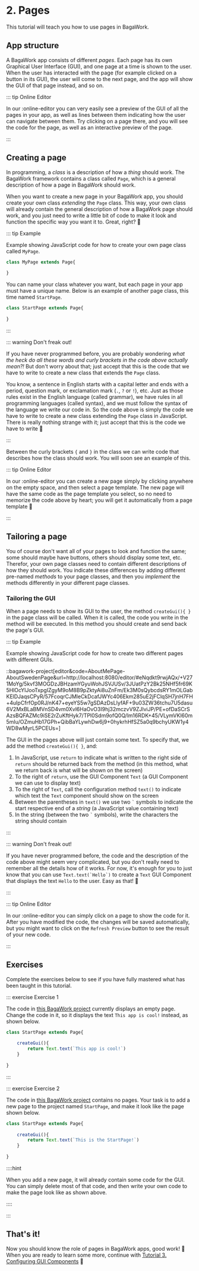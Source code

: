 <script>
	import ViewApp from '$lib/ViewApp.svelte'
</script>

# 2. Pages
This tutorial will teach you how to use pages in BagaWork.

## App structure
A BagaWork app consists of different *pages*. Each page has its own Graphical User Interface (GUI), and one page at a time is shown to the user. When the user has interacted with the page (for example clicked on a button in its GUI), the user will come to the next page, and the app will show the GUI of that page instead, and so on.

::: tip Online Editor

In our :online-editor you can very easily see a preview of the GUI of all the pages in your app, as well as lines between them indicating how the user can navigate between them. Try clicking on a page there, and you will see the code for the page, as well as an interactive preview of the page.

:::

## Creating a page
In programming, a *class* is a description of how a *thing* should work. The BagaWork framework contains a class called `Page`, which is a general description of how a page in BagaWork should work.

When you want to create a new page in your BagaWork app, you should create your own class *extending* the `Page` class. This way, your own class will already contain the general description of how a BagaWork page should work, and you just need to write a little bit of code to make it look and function the specific way you want it to. Great, right? 🙂

::: tip Example

Example showing JavaScript code for how to create your own page class called `MyPage`.

```js
class MyPage extends Page{
	
}
```

You can name your class whatever you want, but each page in your app must have a unique name. Below is an example of another page class, this time named `StartPage`.

```js
class StartPage extends Page{
	
}
```

:::

::: warning Don't freak out!

If you have never programmed before, you are probably wondering *what the heck do all these words and curly brackets in the code above actually mean?!* But don't worry about that; just accept that this is the code that we have to write to create a new class that extends the `Page` class.

You know, a sentence in English starts with a capital letter and ends with a period, question mark, or exclamation mark (`.`, `?` or `!`), etc. Just as those rules exist in the English language (called grammar), we have rules in all programming languages (called syntax), and we must follow the syntax of the language we write our code in. So the code above is simply the code we have to write to create a new class extending the `Page` class in JavaScript. There is really nothing strange with it; just accept that this is the code we have to write 🙂

:::

Between the curly brackets `{` and `}` in the class we can write code that describes how the class should work. You will soon see an example of this.

::: tip Online Editor

In our :online-editor you can create a new page simply by clicking anywhere on the empty space, and then select a page template. The new page will have the same code as the page template you select, so no need to memorize the code above by heart; you will get it automatically from a page template 🙂

:::

## Tailoring a page
You of course don't want all of your pages to look and function the same; some should maybe have buttons, others should display some text, etc. Therefor, your own page classes need to contain different descriptions of how they should work. You indicate these differences by adding different pre-named *methods* to your page classes, and then you *implement* the methods differently in your different page classes.

### Tailoring the GUI
When a page needs to show its GUI to the user, the method `createGui(){ }` in the page class will be called. When it is called, the code you write in the method will be executed. In this method you should create and send back the page's GUI.

::: tip Example

Example showing JavaScript code for how to create two different pages with different GUIs.

::bagawork-project[editor&code=AboutMePage-AboutSwedenPage&url=http://localhost:8080/editor/#eNqdkt9rwjAQx/+V271MoYg/5kvf3MOGDzJBHzamYGyuWohJSVJUSv/3JUatPzY2Bk25NHf5fr69K5HlOcYlJooTxpgIZgyM9oM8B9pZktyAi8uZnFm/Ek3M0sQybcdsRY1mOLGabKElDJaqsCPyR/57FcoqrCJMleCkDcafJWYc406Ekm285uE2jFClqSH7jnH7FH+4uIpCfrfOp0RJ/nK47+eyeYS5w7gSDAzDsLlyfAF+9u03ZW36tchu7U5dasu6V2MxBLaBMVnSD4vm0Xvl6HaOvO3I9hj32mczvV9ZJlviJP/PE+ofDaSCrSAzsBQFAZMc9iSE2rZuKftHyk7/TPl0Sdm9ofQ0Q/lm16RDK+45/VLymVKl60m5mIu/OZmuHb17GPh+QibBaYLywhDw6j9+0hykrhHfSZ5a0q9bchyUKW1y4WD8wMyrL5PCEUs=]

The GUI in the pages above will just contain some text. To specify that, we add the method `createGui(){ }`, and:

1. In JavaScript, use `return` to indicate what is written to the right side of `return` should be returned back from the method (in this method, what we return back is what will be shown on the screen)
2. To the right of `return`, use the GUI Component `Text` (a GUI Component we can use to display text)
3. To the right of `Text`, call the configuration method `text()` to indicate which text the `Text` component should show on the screen
4. Between the parentheses in `text()` we use two `` ` `` symbols to indicate the start respective end of a *string* (a JavaScript value containing text)
5. In the string (between the two `` ` `` symbols), write the characters the string should contain

:::

::: warning Don't freak out!

If you have never programmed before, the code and the description of the code above might seem very complicated, but you don't really need to remember all the details how of it works. For now, it's enough for you to just know that you can use `` Text.text(`Hello`) `` to create a `Text` GUI Component that displays the text `Hello` to the user. Easy as that! 🙂

:::

::: tip Online Editor

In our :online-editor you can simply click on a page to show the code for it. After you have modified the code, the changes will be saved automatically, but you might want to click on the `Refresh Preview` button to see the result of your new code.

:::



## Exercises
Complete the exercises below to see if you have fully mastered what has been taught in this tutorial.

::: exercise Exercise 1

The code in [this BagaWork project](/editor#eNq1kl1LwzAUhv9KODeuEEZXGUhvpIrILhRxAx12sNCebsMuKckpbpT+d9PVlbWsEwQvGs7Jez6evLQAkWXgFxCpGMGHKBXGsKd9kGUMd4QyNszGRShDqr5IoyCcktD0IlY4cGqFNFKuJWuE6rasm0ooOSQqjVEb8D8K2MTgjzhIsa02HlqAg0oSg/QOvnuM5zYuFxwyO6/VWQ+b1EkLvNnfwFdJh/4x33S5Z7Z8SPYYLJdOi53DDnzPtVB78K/dBmiG2yy1w1pgLZbAfE6SIM7TvwC9qi8zjNabNNYoB7UU0jQTEfJjdgIdaGR7lbODMYzWQrLRze3S4ec771Wab+WZBd3CkO5yIiV/1jyrk5G/1M7RXCg+Kk7nR6mt9DpWPkhCHazw/418Wwu6MpWXmtn5/Ra23jpyT+rayrhP8Xp7vHHP1o5Zi/IbAX5ZWg==) currently displays an empty page. Change the code in it, so it displays the text `This app is cool!` instead, as shown below.

```js baga-show
class StartPage extends Page{
	
	createGui(){
		return Text.text(`This app is cool!`)
	}
	
}
```

:::


::: exercise Exercise 2

The code in [this BagaWork project](/editor#eNq1UdFKwzAU/ZVwX1yhjLUwHH2RKiI+KOIGOuxgob3dhm0Sklt0lP676bqOtaz65ENCbs495+aclMCVgqCEWCYIAcQZN4Y97UOlGH4TisQwey4jEVG9Yo2ccE5c0wvf4MhpENJIhRbsBNS3VUOqoHIhlVmC2kDwUcIugcBzQfC8nniggAsyTQ3Su4Ums7ZaQuBfVysXlJWsycfjAnOV2Xd09DoOQvP5mIZJkR1ec7JSFz0vD8Wu7+JVfplxvN1liUYxaqCI5orH6LbVwkqOyW6jdaiR7WXBDhYZbblg3uxm7biXmXcyK3JxYUC/MaLbgkiK45hneSb5R+8SzS/NLeL0fqmJ0u9FeS8IdbjB/w/ybcvpytRZamb1hyPsePUmZ31dZDqE+IMcfzowtRfWqvoBIG0sOQ==) contains no pages. Your task is to add a new page to the project named `StartPage`, and make it look like the page shown below.

```js baga-show
class StartPage extends Page{
	
	createGui(){
		return Text.text(`This is the StartPage!`)
	}
	
}
```

::::hint

When you add a new page, it will already contain some code for the GUI. You can simply delete most of that code, and then write your own code to make the page look like as shown above.

::::

:::

## That's it!
Now you should know the role of pages in BagaWork apps, good work! 🥳 When you are ready to learn some more, continue with [Tutorial 3. Configuring GUI Components](../configuring-gui-components/) 🙂